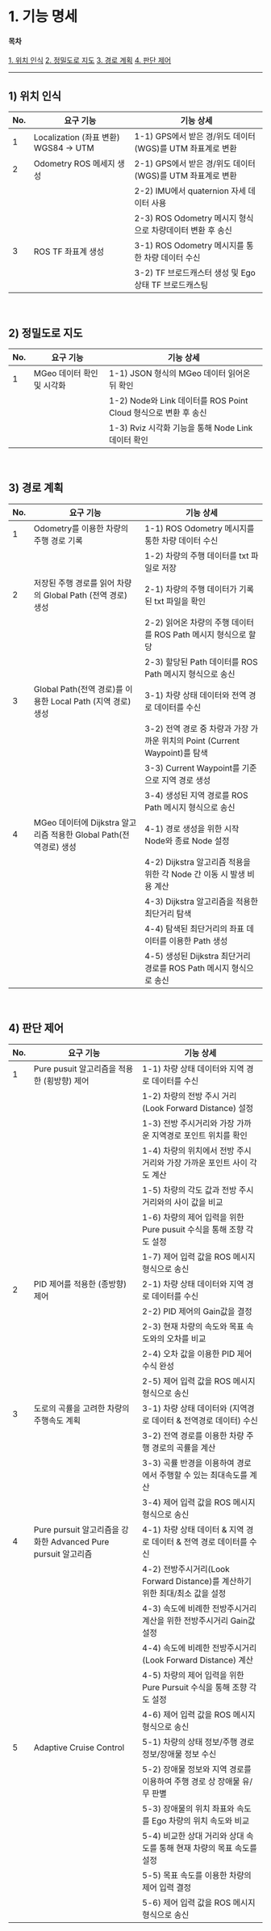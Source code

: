 # 1. 기능 명세

#### 목차

[1. 위치 인식](#1-위치-인식)
[2. 정밀도로 지도](#2-정밀도로-지도)
[3. 경로 계획](#3-경로-계획)
[4. 판단 제어](#4-판단-제어)


---



## 1) 위치 인식

| No. | 요구 기능 | 기능 상세 |
| --- | --- | --- |
| 1 | Localization (좌표 변환) WGS84 → UTM | 1-1) GPS에서 받은 경/위도 데이터(WGS)를 UTM 좌표계로 변환 |
| 2 | Odometry ROS 메세지 생성 | 2-1) GPS에서 받은 경/위도 데이터(WGS)를 UTM 좌표계로 변환 |
|  |  | 2-2) IMU에서 quaternion 자세 데이터 사용 |
|  |  | 2-3) ROS Odometry 메시지 형식으로 차량데이터 변환 후 송신 |
| 3 | ROS TF 좌표계 생성 | 3-1) ROS Odometry 메시지를 통한 차량 데이터 수신 |
|  |  | 3-2) TF 브로드캐스터 생성 및 Ego 상태 TF 브로드캐스팅 |

<br>

## 2) 정밀도로 지도

| No. | 요구 기능 | 기능 상세 |
| --- | --- | --- |
| 1 | MGeo 데이터 확인 및 시각화 | 1-1) JSON 형식의 MGeo 데이터 읽어온 뒤 확인 |
|  |  | 1-2) Node와 Link 데이터를 ROS Point Cloud 형식으로 변환 후 송신 |
|  |  | 1-3) Rviz 시각화 기능을 통해 Node Link 데이터 확인 |

<br>

## 3) 경로 계획

| No. | 요구 기능 | 기능 상세 |
| --- | --- | --- |
| 1 | Odometry를 이용한 차량의 주행 경로 기록 | 1-1) ROS Odometry 메시지를 통한 차량 데이터 수신 |
|  |  | 1-2) 차량의 주행 데이터를 txt 파일로 저장 |
| 2 | 저장된 주행 경로를 읽어 차량의 Global Path (전역 경로) 생성 | 2-1) 차량의 주행 데이터가 기록된 txt 파일을 확인 |
|  |  | 2-2) 읽어온 차량의 주행 데이터를 ROS Path 메시지 형식으로 할당 |
|  |  | 2-3) 할당된 Path 데이터를 ROS Path 메시지 형식으로 송신 |
| 3 | Global Path(전역 경로)를 이용한 Local Path (지역 경로) 생성 | 3-1) 차량 상태 데이터와 전역 경로 데이터를 수신 |
|  |  | 3-2) 전역 경로 중 차량과 가장 가까운 위치의 Point (Current Waypoint)를 탐색 |
|  |  | 3-3) Current Waypoint를 기준으로 지역 경로 생성 |
|  |  | 3-4) 생성된 지역 경로를 ROS Path 메시지 형식으로 송신 |
| 4 | MGeo 데이터에 Dijkstra 알고리즘 적용한 Global Path(전역경로) 생성 | 4-1) 경로 생성을 위한 시작 Node와 종료 Node 설정 |
|  |  | 4-2) Dijkstra 알고리즘 적용을 위한 각 Node 간 이동 시 발생 비용 계산 |
|  |  | 4-3) Dijkstra 알고리즘을 적용한 최단거리 탐색 |
|  |  | 4-4) 탐색된 최단거리의 좌표 데이터를 이용한 Path 생성 |
|  |  | 4-5) 생성된 Dijkstra 최단거리 경로를 ROS Path 메시지 형식으로 송신 |

<br>

## 4) 판단 제어

| No. | 요구 기능 | 기능 상세 |
| --- | --- | --- |
| 1 | Pure pusuit 알고리즘을 적용한 (횡방향) 제어 | 1-1) 차량 상태 데이터와 지역 경로 데이터를 수신 |
|  |  | 1-2) 차량의 전방 주시 거리 (Look Forward Distance) 설정 |
|  |  | 1-3) 전방 주시거리와 가장 가까운 지역경로 포인트 위치를 확인 |
|  |  | 1-4) 차량의 위치에서 전방 주시거리와 가장 가까운 포인트 사이 각도 계산 |
|  |  | 1-5) 차량의 각도 값과 전방 주시거리와의 사이 값을 비교 |
|  |  | 1-6) 차량의 제어 입력을 위한 Pure pusuit 수식을 통해 조향 각도 설정 |
|  |  | 1-7) 제어 입력 값을 ROS 메시지 형식으로 송신 |
| 2 | PID 제어를 적용한 (종방향) 제어 | 2-1) 차량 상태 데이터와 지역 경로 데이터를 수신 |
|  |  | 2-2) PID 제어의 Gain값을 결정 |
|  |  | 2-3) 현재 차량의 속도와 목표 속도와의 오차를 비교 |
|  |  | 2-4) 오차 값을 이용한 PID 제어 수식 완성 |
|  |  | 2-5) 제어 입력 값을 ROS 메시지 형식으로 송신 |
| 3 | 도로의 곡률을 고려한 차량의 주행속도 계획 | 3-1) 차량 상태 데이터와 (지역경로 데이터 & 전역경로 데이터) 수신 |
|  |  | 3-2) 전역 경로를 이용한 차량 주행 경로의 곡률을 계산 |
|  |  | 3-3) 곡률 반경을 이용하여 경로에서 주행할 수 있는 최대속도를 계산 |
|  |  | 3-4) 제어 입력 값을 ROS 메시지 형식으로 송신 |
| 4 | Pure pursuit 알고리즘을 강화한 Advanced Pure pursuit 알고리즘 | 4-1) 차량 상태 데이터 & 지역 경로 데이터 & 전역 경로 데이터를 수신 |
|  |  | 4-2) 전방주시거리(Look Forward Distance)를 계산하기 위한 최대/최소 값을 설정 |
|  |  | 4-3) 속도에 비례한 전방주시거리 계산을 위한 전방주시거리 Gain값 설정 |
|  |  | 4-4) 속도에 비례한 전방주시거리(Look Forward Distance) 계산 |
|  |  | 4-5) 차량의 제어 입력을 위한 Pure Pursuit 수식을 통해 조향 각도 설정 |
|  |  | 4-6) 제어 입력 값을 ROS 메시지 형식으로 송신 |
| 5 | Adaptive Cruise Control | 5-1) 차량의 상태 정보/주행 경로 정보/장애물 정보 수신 |
|  |  | 5-2) 장애물 정보와 지역 경로를 이용하여 주행 경로 상 장애물 유/무 판별 |
|  |  | 5-3) 장애물의 위치 좌표와 속도를 Ego 차량의 위치 속도와 비교 |
|  |  | 5-4) 비교한 상대 거리와 상대 속도를 통해 현재 차량의 목표 속도를 설정 |
|  |  | 5-5) 목표 속도를 이용한 차량의 제어 입력 결정 |
|  |  | 5-6) 제어 입력 값을 ROS 메시지 형식으로 송신 |